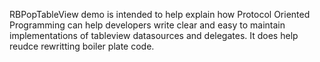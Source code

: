 RBPopTableView demo is intended to help explain how Protocol Oriented Programming can help developers write 
clear and easy to maintain implementations of tableview datasources and delegates. It does help reudce rewritting 
boiler plate code. 

